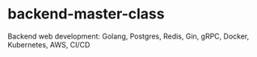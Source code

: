 # backend-master-class
Backend web development: Golang, Postgres, Redis, Gin, gRPC, Docker, Kubernetes, AWS, CI/CD
